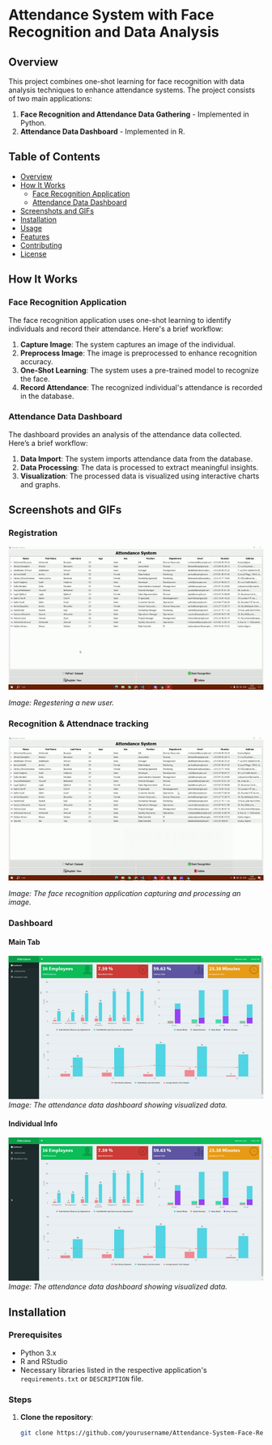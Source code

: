 # Attendance System with Face Recognition and Data Analysis

## Overview
This project combines one-shot learning for face recognition with data analysis techniques to enhance attendance systems. The project consists of two main applications:
1. **Face Recognition and Attendance Data Gathering** - Implemented in Python.
2. **Attendance Data Dashboard** - Implemented in R.

## Table of Contents
- [Overview](#overview)
- [How It Works](#how-it-works)
  - [Face Recognition Application](#face-recognition-application)
  - [Attendance Data Dashboard](#attendance-data-dashboard)
- [Screenshots and GIFs](#screenshots-and-gifs)
- [Installation](#installation)
- [Usage](#usage)
- [Features](#features)
- [Contributing](#contributing)
- [License](#license)

## How It Works
### Face Recognition Application
The face recognition application uses one-shot learning to identify individuals and record their attendance. Here's a brief workflow:
1. **Capture Image**: The system captures an image of the individual.
2. **Preprocess Image**: The image is preprocessed to enhance recognition accuracy.
3. **One-Shot Learning**: The system uses a pre-trained model to recognize the face.
4. **Record Attendance**: The recognized individual's attendance is recorded in the database.

### Attendance Data Dashboard
The dashboard provides an analysis of the attendance data collected. Here’s a brief workflow:
1. **Data Import**: The system imports attendance data from the database.
2. **Data Processing**: The data is processed to extract meaningful insights.
3. **Visualization**: The processed data is visualized using interactive charts and graphs.

## Screenshots and GIFs
### Registration
![Registration](gg.gif)

*Image: Regestering a new user.*

### Recognition & Attendnace tracking
![Recognition & Attendnace tracking](recognitio.gif)

*Image: The face recognition application capturing and processing an image.*

### Dashboard 
#### Main Tab
![Main Tab](dash1.gif)
*Image: The attendance data dashboard showing visualized data.*
#### Individual Info
![Individual Info](dash2.gif)
*Image: The attendance data dashboard showing visualized data.*

## Installation
### Prerequisites
- Python 3.x
- R and RStudio
- Necessary libraries listed in the respective application's `requirements.txt` or `DESCRIPTION` file.

### Steps
1. **Clone the repository**:
   ```bash
   git clone https://github.com/yourusername/Attendance-System-Face-Recognition.git

